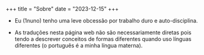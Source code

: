 +++
title = "Sobre"
date = "2023-12-15"
+++

- Eu (1nuno) tenho uma leve obcessão por trabalho duro e auto-disciplina.

- As traduções nesta página web não são necessariamente diretas pois tendo a descrever conceitos de formas diferentes quando uso línguas diferentes (o português é a minha língua materna).

